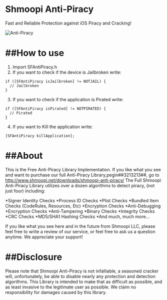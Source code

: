 Shmoopi Anti-Piracy
==========

Fast and Reliable Protection against iOS Piracy and Cracking!


![Anti-Piracy](http://www.shmoopi.net/wp-content/uploads/2012/03/Anti-Piracy-Icon.png)

##How to use
==========

1.  Import SFAntiPiracy.h
2.  If you want to check if the device is Jailbroken write: 
```
if ([SFAntiPiracy isJailbroken] != NOTJAIL) {
  // Jailbroken
}
```
3.  If you want to check if the application is Pirated write: 
```
if ([SFAntiPiracy isPirated] != NOTPIRATED) {
  // Pirated
}
```
4.  If you want to Kill the application write:
```
[SFAntiPiracy killApplication];
```

##About
==========

This is the Free Anti-Piracy Library Implementation.  If you like what you see and want to purchase our full Anti-Piracy Library,pegin##3213213##, go to http://www.shmoopi.net/downloads/shmoopi-anti-piracy/
The Full Shmoopi Anti-Piracy Library utilizes over a dozen algorithms to detect piracy, (not just four) including:

*Signer Identity Checks
*Process ID Checks
*Plist Checks
*Bundled Item Checks (CodeRules, Resources, Etc)
*Encryption Checks
*Anti-Debugging
*Encryption Checks
*Anti-Tampering
*Binary Checks
*Integrity Checks
*CRC Checks
*MD5/SHA1 Hashing Checks
*And much, much more…

If you like what you see here and in the future from Shmoopi LLC, please feel free to write a review of our service, or feel free to ask us a question anytime. We appreciate your support!

##Disclosure
==========

Please note that Shmoopi Anti-Piracy is not infalliable, a seasoned cracker will, unfortunately, be able to disable nearly any protection and detection algorithms. This Library is intended to make that as difficult as possible, and as least invasive to the legitimate user as possible.  We claim no responsibility for damages caused by this library.
